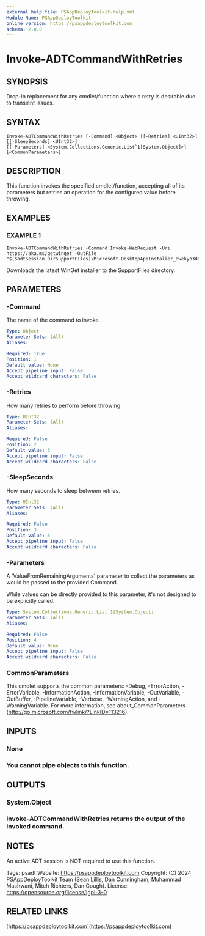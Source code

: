 ```yaml
---
external help file: PSAppDeployToolkit-help.xml
Module Name: PSAppDeployToolkit
online version: https://psappdeploytoolkit.com
schema: 2.0.0
---
```


# Invoke-ADTCommandWithRetries

## SYNOPSIS
Drop-in replacement for any cmdlet/function where a retry is desirable due to transient issues.

## SYNTAX

```
Invoke-ADTCommandWithRetries [-Command] <Object> [[-Retries] <UInt32>] [[-SleepSeconds] <UInt32>]
[[-Parameters] <System.Collections.Generic.List`1[System.Object]>] [<CommonParameters>]
```

## DESCRIPTION
This function invokes the specified cmdlet/function, accepting all of its parameters but retries an operation for the configured value before throwing.

## EXAMPLES

### EXAMPLE 1
```
Invoke-ADTCommandWithRetries -Command Invoke-WebRequest -Uri https://aka.ms/getwinget -OutFile "$($adtSession.DirSupportFiles)\Microsoft.DesktopAppInstaller_8wekyb3d8bbwe.msixbundle"
```

Downloads the latest WinGet installer to the SupportFiles directory.

## PARAMETERS

### -Command
The name of the command to invoke.

```yaml
Type: Object
Parameter Sets: (All)
Aliases:

Required: True
Position: 1
Default value: None
Accept pipeline input: False
Accept wildcard characters: False
```

### -Retries
How many retries to perform before throwing.

```yaml
Type: UInt32
Parameter Sets: (All)
Aliases:

Required: False
Position: 2
Default value: 3
Accept pipeline input: False
Accept wildcard characters: False
```

### -SleepSeconds
How many seconds to sleep between retries.

```yaml
Type: UInt32
Parameter Sets: (All)
Aliases:

Required: False
Position: 3
Default value: 5
Accept pipeline input: False
Accept wildcard characters: False
```

### -Parameters
A 'ValueFromRemainingArguments' parameter to collect the parameters as would be passed to the provided Command.

While values can be directly provided to this parameter, it's not designed to be explicitly called.

```yaml
Type: System.Collections.Generic.List`1[System.Object]
Parameter Sets: (All)
Aliases:

Required: False
Position: 4
Default value: None
Accept pipeline input: False
Accept wildcard characters: False
```

### CommonParameters
This cmdlet supports the common parameters: -Debug, -ErrorAction, -ErrorVariable, -InformationAction, -InformationVariable, -OutVariable, -OutBuffer, -PipelineVariable, -Verbose, -WarningAction, and -WarningVariable.
For more information, see about_CommonParameters (http://go.microsoft.com/fwlink/?LinkID=113216).

## INPUTS

### None
### You cannot pipe objects to this function.
## OUTPUTS

### System.Object
### Invoke-ADTCommandWithRetries returns the output of the invoked command.
## NOTES
An active ADT session is NOT required to use this function.

Tags: psadt
Website: https://psappdeploytoolkit.com
Copyright: (C) 2024 PSAppDeployToolkit Team (Sean Lillis, Dan Cunningham, Muhammad Mashwani, Mitch Richters, Dan Gough).
License: https://opensource.org/license/lgpl-3-0

## RELATED LINKS

[https://psappdeploytoolkit.com](https://psappdeploytoolkit.com)
